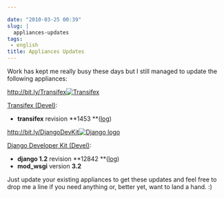 ```yaml
---

date: "2010-03-25 00:39"
slug: |
  appliances-updates
tags:
 - english
title: Appliances Updates
---
```


Work has kept me really busy these days but I still managed to update
the following appliances:

<http://bit.ly/Transifex>[![Transifex](http://www.ogmaciel.com/wp-content/uploads/2010/03/tx-logo.png)](http://www.ogmaciel.com/wp-content/uploads/2010/03/tx-logo.png)

[Transifex (Devel)](http://bit.ly/Transifex):

-   **transifex** revision
    **1453 **([log](http://code.transifex.org/index.cgi/mainline/shortlog))

<http://bit.ly/DjangoDevKit>[![Django
logo](http://www.ogmaciel.com/wp-content/uploads/2010/03/django-logo-negative-300x136.png)](http://www.ogmaciel.com/wp-content/uploads/2010/03/django-logo-negative.png)

[Django Developer Kit (Devel)](http://bit.ly/DjangoDevKit):

-   **django 1.2** revision
    **12842 **([log](http://code.djangoproject.com/log/django/trunk))
-   **mod_wsgi** version **3.2**

Just update your existing appliances to get these updates and feel free
to drop me a line if you need anything or, better yet, want to land a
hand. :)
